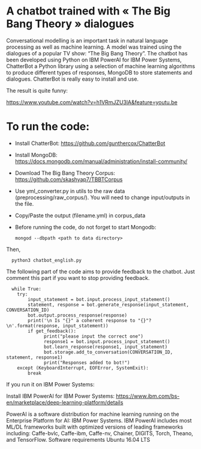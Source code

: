 # A chatbot trained with « The Big Bang Theory » dialogues

Conversational modelling is an important task in natural language processing as well as machine learning. A model was trained using the dialogues of a popular TV show: “The Big Bang Theory”. 
The chatbot has been developed using Python on IBM PowerAI for IBM Power Systems, ChatterBot a Python library using a selection of machine learning algorithms to produce different types of responses, MongoDB to store statements and dialogues. ChatterBot is really easy to install and use. 

The result is quite funny: 

https://www.youtube.com/watch?v=h1VRmJZU3lA&feature=youtu.be


# To run the code:

* Install ChatterBot: https://github.com/gunthercox/ChatterBot
* Install MongoDB: https://docs.mongodb.com/manual/administration/install-community/
* Download The Big Bang Theory Corpus: https://github.com/skashyap7/TBBTCorpus
* Use yml_converter.py in utils to the raw data (preprocessing/raw_corpus/). You will need to change input/outputs in the file. 
* Copy/Paste the output (filename.yml) in corpus_data
* Before running the code, do not forget to start Mongodb:

      mongod --dbpath <path to data directory>

Then,

      python3 chatbot_english.py

The following part of the code aims to provide feedback to the chatbot. Just comment this part if you want to stop providing feedback. 

      while True:
        try:
            input_statement = bot.input.process_input_statement()
            statement, response = bot.generate_response(input_statement, CONVERSATION_ID)
            bot.output.process_response(response)
            print('\n Is "{}" a coherent response to "{}"? \n'.format(response, input_statement))
            if get_feedback():
                  print("please input the correct one")
                  response1 = bot.input.process_input_statement()
                  bot.learn_response(response1, input_statement)
                  bot.storage.add_to_conversation(CONVERSATION_ID, statement, response1)
                  print("Responses added to bot!")
        except (KeyboardInterrupt, EOFError, SystemExit):
            break


If you run it on IBM Power Systems:

Install IBM PowerAI for IBM Power Systems: https://www.ibm.com/bs-en/marketplace/deep-learning-platform/details

PowerAI is a software distribution for machine learning running on the Enterprise Platform for AI: IBM Power Systems. IBM PowerAI includes most ML/DL frameworks built with optimized versions of leading frameworks including: Caffe-bvlc, Caffe-ibm, Caffe-nv, Chainer, DIGITS, Torch, Theano, and TensorFlow.
Software requirements Ubuntu 16.04 LTS
